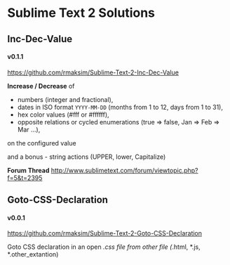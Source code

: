 # Sublime Text 2 Solutions


## Inc-Dec-Value

#### v0.1.1

https://github.com/rmaksim/Sublime-Text-2-Inc-Dec-Value

**Increase / Decrease** of

  - numbers (integer and fractional),
  - dates in ISO format `YYYY-MM-DD` (months from 1 to 12, days from 1 to 31),
  - hex color values (#fff or #ffffff),
  - opposite relations or cycled enumerations (true => false, Jan => Feb => Mar ...),

on the configured value

and a bonus - string actions (UPPER, lower, Capitalize)

**Forum Thread**
http://www.sublimetext.com/forum/viewtopic.php?f=5&t=2395


## Goto-CSS-Declaration

#### v0.0.1

https://github.com/rmaksim/Sublime-Text-2-Goto-CSS-Declaration

Goto CSS declaration in an open *.css file from other file (*.html, *.js, *.other_extantion)

